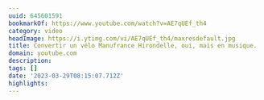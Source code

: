 ```yaml
---
uuid: 645601591
bookmarkOf: https://www.youtube.com/watch?v=AE7qUEf_th4
category: video
headImage: https://i.ytimg.com/vi/AE7qUEf_th4/maxresdefault.jpg
title: Convertir un vélo Manufrance Hirondelle, oui, mais en musique.
domain: youtube.com
description:
tags: []
date: '2023-03-29T08:15:07.712Z'
highlights:
---
```



